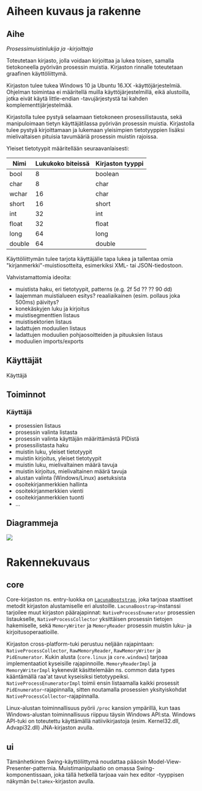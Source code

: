 # Aiheen kuvaus ja rakenne

## Aihe
*Prosessimuistinlukija ja -kirjoittaja*

Toteutetaan kirjasto, jolla voidaan kirjoittaa ja lukea toisen, samalla 
tietokoneella pyörivän prosessin muistia. Kirjaston rinnalle toteutetaan
graafinen käyttöliittymä. 

Kirjaston tulee tukea Windows 10 ja Ubuntu 16.XX -käyttöjärjestelmiä.
Ohjelman toimintaa ei määritellä muilla käyttöjärjestelmillä, eikä
alustoilla, jotka eivät käytä little-endian -tavujärjestystä tai kahden
komplementtijärjestelmää.

Kirjastolla tulee pystyä selaamaan tietokoneen prosessilistausta, sekä
manipuloimaan tietyn käyttäjätilassa pyörivän prosessin muistia. Kirjastolla
tulee pystyä kirjoittamaan ja lukemaan yleisimpien tietotyyppien lisäksi
mielivaltaisen pituisia tavumääriä prosessin muistin rajoissa.

Yleiset tietotyypit määritellään seuraavanlaisesti:

| Nimi | Lukukoko biteissä | Kirjaston tyyppi
|------|-------------------|-----------------
| bool | 8 | boolean
| char | 8 | char
| wchar | 16 | char
| short | 16 | short
| int | 32 | int
| float | 32 | float
| long | 64 | long
| double | 64 | double

Käyttöliittymän tulee tarjota käyttäjälle tapa lukea ja tallentaa omia
"kirjanmerkki"-muistiosotteita, esimerkiksi XML- tai JSON-tiedostoon.

Vahvistamattomia ideoita:
* muistista haku, eri tietotyypit, patterns (e.g. 2f 5d ?? ?? 90 dd)
* laajemman muistialueen esitys? reaaliaikainen (esim. pollaus joka 500ms) päivitys?
* konekäskyjen luku ja kirjoitus
* muistisegmenttien listaus
* muistisektorien listaus
* ladattujen moduulien listaus
* ladattujen moduulien pohjaosoitteiden ja pituuksien listaus
* moduulien imports/exports

## Käyttäjät
Käyttäjä

## Toiminnot
### Käyttäjä
* prosessien listaus
* prosessin valinta listasta
* prosessin valinta käyttäjän määrittämästä PIDistä
* prosessilistasta haku
* muistin luku, yleiset tietotyypit
* muistin kirjoitus, yleiset tietotyypit
* muistin luku, mielivaltainen määrä tavuja
* muistin kirjoitus, mielivaltainen määrä tavuja
* alustan valinta (Windows/Linux) asetuksista
* osoitekirjanmerkkien hallinta
* osoitekirjanmerkkien vienti
* osoitekirjanmerkkien tuonti
* ...

## Diagrammeja
![](https://raw.githubusercontent.com/cxcorp/lacuna/master/dokumentaatio/luokkakaavio.png)

# Rakennekuvaus
## core

Core-kirjaston ns. entry-luokka on [`LacunaBootstrap`](https://htmlpreview.github.io/?https://github.com/cxcorp/lacuna/blob/master/javadoc/index.html), joka tarjoaa staattiset metodit kirjaston alustamiselle eri alustoille. `LacunaBoostrap`-instanssi tarjoilee muut kirjaston päärajapinnat: `NativeProcessEnumerator` prosessien listaukselle, `NativeProcessCollector` yksittäisen prosessin tietojen hakemiselle, sekä `MemoryWriter` ja `MemoryReader` prosessin muistin luku- ja kirjoitusoperaatioille.

Kirjaston cross-platform-tuki perustuu neljään rajapintaan: `NativeProcessCollector`, `RawMemoryReader`, `RawMemoryWriter` ja `PidEnumerator`. Kukin alusta (`core.linux` ja `core.windows`) tarjoaa implementaatiot kyseisille rajapinnoille. `MemoryReaderImpl` ja `MemoryWriterImpl` kykenevät käsittelemään ns. common data types kääntämällä raa'at tavut kyseisiksi tietotyypeiksi. `NativeProcessEnumeratorImpl` toimii ensin listaamalla kaikki prosessit `PidEnumerator`-rajapinnalla, sitten noutamalla prosessien yksityiskohdat `NativeProcessCollector`-rajapinnalla.

Linux-alustan toiminnallisuus pyörii `/proc` kansion ympärillä, kun taas Windows-alustan toiminnallisuus riippuu täysin Windows API:sta. Windows API-tuki on toteutettu käyttämällä natiivikirjastoja (esim. Kernel32.dll, Advapi32.dll) JNA-kirjaston avulla.

## ui

Tämänhetkinen Swing-käyttöliittymä noudattaa pääosin Model-View-Presenter-patternia. Muistimanipulaatio on omassa Swing-komponentissaan, joka tällä hetkellä tarjoaa vain hex editor -tyyppisen näkymän `DeltaHex`-kirjaston avulla.
